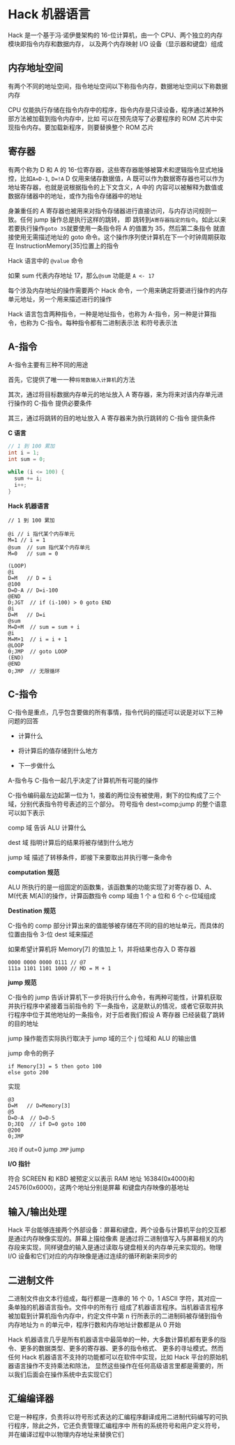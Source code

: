 # Hack 机器语言

Hack 是一个基于冯·诺伊曼架构的 16-位计算机，由一个 CPU、两个独立的内存模块即指令内存和数据内存，
以及两个内存映射 I/O 设备（显示器和键盘）组成

## 内存地址空间

有两个不同的地址空间，指令地址空间以下称指令内存，数据地址空间以下称数据内存

CPU 仅能执行存储在指令内存中的程序，指令内存是只读设备，程序通过某种外部方法被加载到指令内存中，比如
可以在预先烧写了必要程序的 ROM 芯片中实现指令内存。要加载新程序，则要替换整个 ROM 芯片

## 寄存器

有两个称为 D 和 A 的 16-位寄存器，这些寄存器能够被算术和逻辑指令显式地操控，比如`A=D-1`, `D=!A`
D 仅用来储存数据值，A 既可以作为数据寄存器也可以作为地址寄存器，也就是说根据指令的上下文含义，A 中的
内容可以被解释为数值或数据存储器中的地址，或作为指令存储器中的地址

身兼重任的 A 寄存器也被用来对指令存储器进行直接访问，与内存访问规则一致。任何 jump 操作总是执行这样的跳转，
即 跳转到`A寄存器指定的指令`。如此以来若要执行操作`goto 35`就要使用一条指令将 A 的值置为 35，然后第二条指令
就直接使用无需描述地址的 goto 命令。这个操作序列使计算机在下一个时钟周期获取在 InstructionMemory[35]位置上的指令

Hack 语言中的 `@value` 命令

如果 sum 代表内存地址 17，那么`@sum` 功能是 `A <- 17`

每个涉及内存地址的操作需要两个 Hack 命令，一个用来确定将要进行操作的内存单元地址，另一个用来描述进行的操作

Hack 语言包含两种指令，一种是地址指令，也称为 A-指令，另一种是计算指令，也称为 C-指令。每种指令都有二进制表示法
和符号表示法

## A-指令

A-指令主要有三种不同的用途

首先，它提供了唯一一种`将常数输入计算机`的方法

其次，通过将目标数据内存单元的地址放入 A 寄存器，来为将来对该内存单元进行操作的 C-指令 提供必要条件

其三，通过将跳转的目的地址放入 A 寄存器来为执行跳转的 C-指令 提供条件

**C 语言**

```c
// 1 到 100 累加
int i = 1;
int sum = 0;

while (i <= 100) {
  sum += i;
  i++;
}
```

**Hack 机器语言**

```
// 1 到 100 累加

@i // i 指代某个内存单元
M=1 // i = 1
@sum  // sum 指代某个内存单元
M=0   // sum = 0

(LOOP)
@i
D=M   // D = i
@100
D=D-A // D=i-100
@END
D;JGT  // if (i-100) > 0 goto END
@i
D=M   // D=i
@sum
M=D+M  // sum = sum + i
@i
M=M+1  // i = i + 1
@LOOP
0;JMP  // goto LOOP
(END)
@END
0;JMP  // 无限循环
```

## C-指令

C-指令是重点，几乎包含要做的所有事情，指令代码的描述可以说是对以下三种问题的回答

- 计算什么

- 将计算后的值存储到什么地方

- 下一步做什么

A-指令与 C-指令一起几乎决定了计算机所有可能的操作

C-指令编码最左边起第一位为 1，接着的两位没有被使用，剩下的位构成了三个域，分别代表指令符号表述的三个部分。
符号指令 dest=comp;jump 的整个语意可以如下表示

comp 域 告诉 ALU 计算什么

dest 域 指明计算后的结果将被存储到什么地方

jump 域 描述了转移条件，即接下来要取出并执行哪一条命令

**computation 规范**

ALU 所执行的是一组固定的函数集，该函数集的功能实现了对寄存器 D、A、M(代表 M[A])的操作，计算函数指令
comp 域由 1 个 a 位和 6 个 c-位域组成

**Destination 规范**

C-指令的 comp 部分计算出来的值能够被存储在不同的目的地址单元，而具体的位置由指令 3-位 dest 域来描述

如果希望计算机将 Memory[7] 的值加上 1，并将结果也存入 D 寄存器

```
0000 0000 0000 0111 // @7
111a 1101 1101 1000 // MD = M + 1
```

**jump 规范**

C-指令的 jump 告诉计算机下一步将执行什么命令，有两种可能性，计算机获取并执行程序中紧接着当前指令的
下一条指令，这是默认的情况，或者它获取并执行程序中位于其他地址的一条指令，对于后者我们假设 A 寄存器
已经装载了跳转的目的地址

jump 操作能否实际执行取决于 jump 域的三个 j 位域和 ALU 的输出值

jump 命令的例子

```
if Memory[3] = 5 then goto 100
else goto 200
```

实现

```
@3
D=M   // D=Memory[3]
@5
D=D-A  // D=D-5
D;JEQ  // if D=0 goto 100
@200
0;JMP
```

`JEQ` if out=0 jump
`JMP` jump

**I/O 指针**

符合 SCREEN 和 KBD 被预定义以表示 RAM 地址 16384(0x4000)和 24576(0x6000)，这两个地址分别是屏幕
和键盘内存映像的基地址

## 输入/输出处理

Hack 平台能够连接两个外部设备：屏幕和键盘，两个设备与计算机平台的交互都是通过内存映像实现的。屏幕上描绘像素
是通过将二进制值写入与屏幕相关的内存段来实现，同样键盘的输入是通过读取与键盘相关的内存单元来实现的。物理 I/O
设备和它们对应的内存映像是通过连续的循环刷新来同步的

## 二进制文件

二进制文件由文本行组成，每行都是一连串的 16 个 0，1 ASCII 字符，其对应一条单独的机器语言指令。文件中的所有行
组成了机器语言程序。当机器语言程序被加载到计算机指令内存中，约定文件中第 n 行所表示的二进制码被存储到指令内存地址为 n
的单元中，程序行数和内存地址计数都是从 0 开始

Hack 机器语言几乎是所有机器语言中最简单的一种，大多数计算机都有更多的指令、更多的数据类型、更多的寄存器、更多的指令格式、
更多的寻址模式。然而任何 Hack 机器语言不支持的功能都可以在软件中实现，比如 Hack 平台的原始机器语言操作不支持乘法和除法，
显然这些操作在任何高级语言里都是需要的，所以我们后面会在操作系统中去实现它们

## 汇编编译器

它是一种程序，负责将以符号形式表达的汇编程序翻译成用二进制代码编写的可执行程序，除此之外，它还负责管理汇编程序中
所有的系统符号和用户定义符号，并在编译过程中以物理内存地址来替换它们

